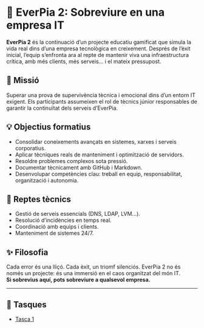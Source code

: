 # 🧯 EverPia 2: Sobreviure en una empresa IT

**EverPia 2** és la continuació d’un projecte educatiu gamificat que simula la vida real dins d’una empresa tecnològica en creixement. Després de l’èxit inicial, l’equip s’enfronta ara al repte de mantenir viva una infraestructura crítica, amb més clients, més serveis… i el mateix pressupost.

## 🎯 Missió

Superar una prova de supervivència tècnica i emocional dins d’un entorn IT exigent. Els participants assumeixen el rol de tècnics júnior responsables de garantir la continuïtat dels serveis d’EverPia.

## 💡 Objectius formatius

- Consolidar coneixements avançats en sistemes, xarxes i serveis corporatius.
- Aplicar tècniques reals de manteniment i optimització de servidors.
- Resoldre problemes complexos sota pressió.
- Documentar tècnicament amb GitHub i Markdown.
- Desenvolupar competències clau: treball en equip, responsabilitat, organització i autonomia.

## 🔧 Reptes tècnics

- Gestió de serveis essencials (DNS, LDAP, LVM…).
- Resolució d’incidències en temps real.
- Coordinació amb equips i clients.
- Manteniment de sistemes 24/7.

## ✨ Filosofia

Cada error és una lliçó. Cada èxit, un triomf silenciós. EverPia 2 no és només un projecte: és una immersió en el caos organitzat del món IT.  
**Si sobrevius aquí, pots sobreviure a qualsevol empresa.**

--- 

## 📖 Tasques

- [Tasca 1](Tasca1)
